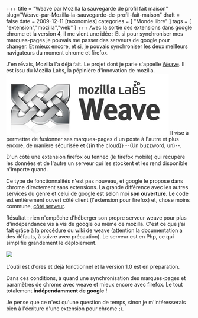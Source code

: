 +++
title = "Weave par Mozilla la sauvegarde de profil fait maison"
slug="Weave-par-Mozilla-la-sauvegarde-de-profil-fait-maison"
draft = false
date = 2009-12-11
[taxonomies]
categories = [ "Monde libre" ]
tags = [ "extension","mozilla","web" ]
+++
Avec la sortie des extensions dans google chrome et la version 4, il me vient une idée :
Et si pour synchroniser mes marques-pages je pouvais me passer des serveurs de google pour changer.
Et mieux encore, et si, je pouvais synchroniser les deux meilleurs navigateurs du moment chrome et firefox.

J'en rếvais, Mozilla l'a déjà fait.
Le projet dont je parle s'appelle [Weave](https://mozillalabs.com/weave/).
Il est issu du Mozilla Labs, la pépinière d'innovation de mozilla.
<img src="/logos/weave-logo.png" alt="Mozilla Weave" />
Il vise à permettre de fusionner ses marques-pages d'un poste à l'autre et plus encore, de manière sécurisée et {{in the cloud}} --(Un buzzword, un)--.


D'un côté une extension firefox ou fennec (le firefox mobile) qui récupère les données et de l'autre un serveur qui les stockent et les rend disponible n'importe quand.


Ce type de fonctionnalités n'est pas nouveau, et google le propose dans chrome directement sans extensions.
La grande différence avec les autres services du genre et celui de google est selon moi __son ouverture__.
Le code est entièrement ouvert côté client (l'extension pour firefox) et, chose moins commune, [côté serveur](https://wiki.mozilla.org/Labs/Weave/1.0/Setup/Storage).


Résultat : rien n'empêche d'héberger son propre serveur weave pour plus d'indépendance vis à vis de google ou même de mozilla. 
C'est ce que j'ai fait grâce à la [procédure](https://wiki.mozilla.org/Labs/Weave/1.0/Setup/Storage) du wiki de weave (attention la documentation a des défauts, à suivre avec précaution). Le serveur est en Php, ce qui simplifie grandement le déploiement.

<a href="/captures/Capture.png" title=""><img src="/captures/Capture.png" /></a>

L'outil est d'ores et déjà fonctionnel et la version 1.0 est en préparation.

Dans ces conditions, à quand une synchronisation des marques-pages et paramètres de chrome avec weave et mieux encore avec firefox. Le tout totalement __indépendamment de google !__

Je pense que ce n'est qu'une question de temps, sinon je m'intéresserais bien à l'écriture d'une extension pour chrome ;).